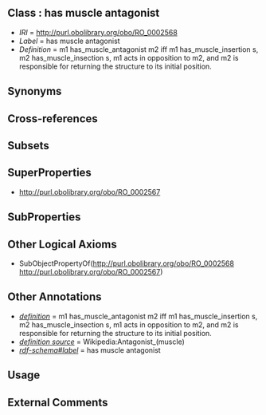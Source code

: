 
## Class : has muscle antagonist

 * *IRI* = http://purl.obolibrary.org/obo/RO_0002568
 * *Label* = has muscle antagonist
 * *Definition* = m1 has_muscle_antagonist m2 iff m1 has_muscle_insertion s, m2 has_muscle_insection s, m1 acts in opposition to m2, and m2 is responsible for returning the structure to its initial position.

## Synonyms


## Cross-references


## Subsets


## SuperProperties

 * <http://purl.obolibrary.org/obo/RO_0002567>

## SubProperties


## Other Logical Axioms

 * SubObjectPropertyOf(<http://purl.obolibrary.org/obo/RO_0002568> <http://purl.obolibrary.org/obo/RO_0002567>)

## Other Annotations

 * *[definition](../../IAO/15/IAO_0000115.md)* = m1 has_muscle_antagonist m2 iff m1 has_muscle_insertion s, m2 has_muscle_insection s, m1 acts in opposition to m2, and m2 is responsible for returning the structure to its initial position.
 * *[definition source](../../IAO/19/IAO_0000119.md)* = Wikipedia:Antagonist_(muscle)
 * *[rdf-schema#label](../../el/rdf-schema#label.md)* = has muscle antagonist

## Usage


## External Comments

